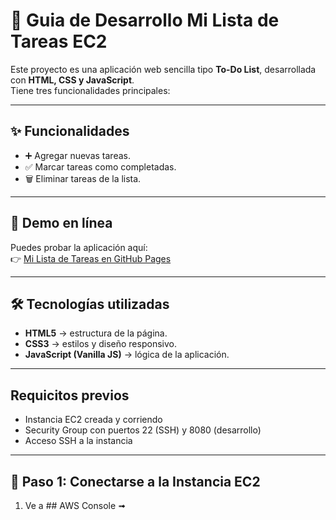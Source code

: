 

# 📌 Guia de Desarrollo Mi Lista de Tareas   EC2

Este proyecto es una aplicación web sencilla tipo **To-Do List**, desarrollada con **HTML, CSS y JavaScript**.  
Tiene tres funcionalidades principales:

---

## ✨ Funcionalidades
- ➕ Agregar nuevas tareas.
- ✅ Marcar tareas como completadas.
- 🗑️ Eliminar tareas de la lista.

---

## 🚀 Demo en línea

Puedes probar la aplicación aquí:  
👉 [Mi Lista de Tareas en GitHub Pages](https://danielsuarez1-ops.github.io/mi-lista-tareas/)


---

## 🛠️ Tecnologías utilizadas
- **HTML5** → estructura de la página.  
- **CSS3** → estilos y diseño responsivo.  
- **JavaScript (Vanilla JS)** → lógica de la aplicación.

---

## Requicitos previos

  - Instancia EC2 creada y corriendo
  - Security Group con puertos 22 (SSH) y 8080 (desarrollo)
  - Acceso SSH a la instancia

---

## 🔧 Paso 1: Conectarse a la Instancia EC2

   1. Ve a ## AWS Console 	➟



